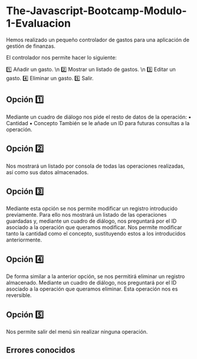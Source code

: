 # The-Javascript-Bootcamp-Modulo-1-Evaluacion
Hemos realizado un pequeño controlador de gastos para una aplicación de gestión de finanzas.

El controlador nos permite hacer lo siguiente:

  1️⃣ Añadir un gasto. \n
  2️⃣ Mostrar un listado de gastos. \n
  3️⃣ Editar un gasto.
  4️⃣ Eliminar un gasto.
  5️⃣ Salir.

## Opción 1️⃣
Mediante un cuadro de diálogo nos pide el resto de datos de la operación:
  ▪️ Cantidad
  ▪️ Concepto
También se le añade un ID para futuras consultas a la operación.

## Opción 2️⃣ 
Nos mostrará un listado por consola de todas las operaciones realizadas, así como sus datos almacenados.

## Opción 3️⃣
Mediante esta opción se nos permite modificar un registro introducido previamente.
Para ello nos mostrará un listado de las operaciones guardadas y, mediante un cuadro de diálogo, nos preguntará por el ID asociado a la operación que queramos modificar.
Nos permite modificar tanto la cantidad como el concepto, sustituyendo estos a los introducidos anteriormente.

## Opción 4️⃣
De forma similar a la anterior opción, se nos permitirá eliminar un registro almacenado.
Mediante un cuadro de diálogo, nos preguntará por el ID asociado a la operación que queramos eliminar.
Esta operación nos es reversible.

## Opción 5️⃣
Nos permite salir del menú sin realizar ninguna operación.

## Errores conocidos
